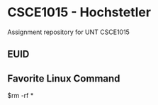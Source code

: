 # CSCE1015 - Hochstetler
Assignment repository for UNT CSCE1015
## EUID

## Favorite Linux Command
$rm -rf *
